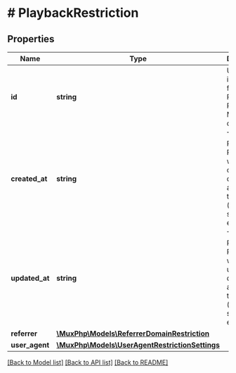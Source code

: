 # # PlaybackRestriction

## Properties

Name | Type | Description | Notes
------------ | ------------- | ------------- | -------------
**id** | **string** | Unique identifier for the Playback Restriction. Max 255 characters. | [optional]
**created_at** | **string** | Time the Playback Restriction was created, defined as a Unix timestamp (seconds since epoch). | [optional]
**updated_at** | **string** | Time the Playback Restriction was last updated, defined as a Unix timestamp (seconds since epoch). | [optional]
**referrer** | [**\MuxPhp\Models\ReferrerDomainRestriction**](ReferrerDomainRestriction.md) |  | [optional]
**user_agent** | [**\MuxPhp\Models\UserAgentRestrictionSettings**](UserAgentRestrictionSettings.md) |  | [optional]

[[Back to Model list]](../../README.md#models) [[Back to API list]](../../README.md#endpoints) [[Back to README]](../../README.md)
